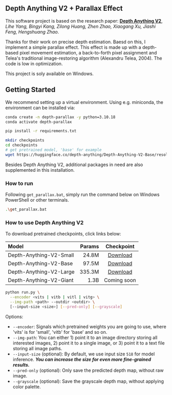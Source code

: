 ## Depth Anything V2 + Parallax Effect

This software project is based on the research paper:
**[Depth Anything V2](https://arxiv.org/abs/2406.09414)**,
*Lihe Yang, Bingyi Kang, Zilong Huang, Zhen Zhao, Xiaogang Xu, Jiashi Feng, Hengshuang Zhao*.

Thanks for their work on precise depth estimation. Baesd on this, I implement a simple parallax effect. This effect is made up with a depth-based pixel movement estimation, a back-to-forth pixel assignment and  Telea's traditional image-restoring algorithm (Alexandru Telea, 2004). The code is low in optimization.

This project is soly available on Windows.

## Getting Started

We recommend setting up a virtual environment. Using e.g. miniconda, the environment can be installed via:

```bash
conda create -n depth-parallax -y python=3.10.18
conda activate depth-parallax

pip install -r requirements.txt

mkdir checkpoints
cd checkpoints
# get pretrained model, 'base' for example
wget https://huggingface.co/depth-anything/Depth-Anything-V2-Base/resolve/main/depth_anything_v2_vitb.pth?download=true
```

Besides Depth Anything V2, additional packages in need are also supplemented in this installation.

### How to run

Following `get_parallax.bat`, simply run the command below on Windows PowerShell or other terminals.
```bash
.\get_parallax.bat
```

### How to use Depth Anything V2

To download pretrained checkpoints, click links below:

| Model | Params | Checkpoint |
|:-|-:|:-:|
| Depth-Anything-V2-Small | 24.8M | [Download](https://huggingface.co/depth-anything/Depth-Anything-V2-Small/resolve/main/depth_anything_v2_vits.pth?download=true) |
| Depth-Anything-V2-Base | 97.5M | [Download](https://huggingface.co/depth-anything/Depth-Anything-V2-Base/resolve/main/depth_anything_v2_vitb.pth?download=true) |
| Depth-Anything-V2-Large | 335.3M | [Download](https://huggingface.co/depth-anything/Depth-Anything-V2-Large/resolve/main/depth_anything_v2_vitl.pth?download=true) |
| Depth-Anything-V2-Giant | 1.3B | Coming soon |

```bash
python run.py \
  --encoder <vits | vitb | vitl | vitg> \
  --img-path <path> --outdir <outdir> \
  [--input-size <size>] [--pred-only] [--grayscale]   
```

Options:
- `--encoder`: Signals which pretrained weights you are going to use, where 'vits' is for 'small', 'vitb' for 'base' and so on. 
- `--img-path`: You can either 1) point it to an image directory storing all interested images, 2) point it to a single image, or 3) point it to a text file storing all image paths.
- `--input-size` (optional): By default, we use input size `518` for model inference. ***You can increase the size for even more fine-grained results.***
- `--pred-only` (optional): Only save the predicted depth map, without raw image.
- `--grayscale` (optional): Save the grayscale depth map, without applying color palette.
